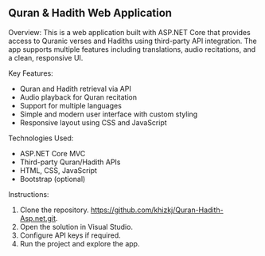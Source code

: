 Quran & Hadith Web Application
------------------------------

Overview:
This is a web application built with ASP.NET Core that provides access to Quranic verses and Hadiths using third-party API integration. The app supports multiple features including translations, audio recitations, and a clean, responsive UI.

Key Features:
- Quran and Hadith retrieval via API
- Audio playback for Quran recitation
- Support for multiple languages
- Simple and modern user interface with custom styling
- Responsive layout using CSS and JavaScript

Technologies Used:
- ASP.NET Core MVC
- Third-party Quran/Hadith APIs
- HTML, CSS, JavaScript
- Bootstrap (optional)

Instructions:
1. Clone the repository.
https://github.com/khizkj/Quran-Hadith-Asp.net.git.   
2. Open the solution in Visual Studio.
3. Configure API keys if required.
4. Run the project and explore the app.



